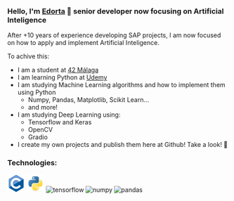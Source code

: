 
### Hello, I'm [Edorta](https://www.linkedin.com/in/edortagarcia/) 👋 senior developer now focusing on Artificial Inteligence

After +10 years of experience developing SAP projects, I am now focused on how to apply and implement Artificial Inteligence.

To achive this:
- I am a student at [42 Málaga](https://www.42malaga.com/)
- I am learning Python at [Udemy](https://www.udemy.com/)
- I am studying Machine Learning algorithms and how to implement them using Python
  - Numpy, Pandas, Matplotlib, Scikit Learn...
  - and more!
- I am studying Deep Learning using:
  - Tensorflow and Keras
  - OpenCV
  - Gradio
- I create my own projects and publish them here at Github! Take a look! 👀

<h3 align="left">Technologies:</h3>
<p align="left">
  <img src="https://raw.githubusercontent.com/devicons/devicon/master/icons/c/c-original.svg" alt="c" width="40" height="40"/>
  <img src="https://raw.githubusercontent.com/devicons/devicon/master/icons/python/python-original.svg" alt="python" width="40" height="40"/>
  <img src="https://user-images.githubusercontent.com/25181517/223639822-2a01e63a-a7f9-4a39-8930-61431541bc06.png" alt="tensorflow" width="40" height="40"/>
  <img src="https://upload.wikimedia.org/wikipedia/commons/thumb/3/31/NumPy_logo_2020.svg/2560px-NumPy_logo_2020.svg.png" alt="numpy" width="90" height="40"/>
  <img src="https://upload.wikimedia.org/wikipedia/commons/thumb/e/ed/Pandas_logo.svg/2560px-Pandas_logo.svg.png" alt="pandas" width="90" height="40"/>
</p>
